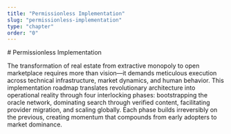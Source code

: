 ```yaml
---
title: "Permissionless Implementation"
slug: "permissionless-implementation"
type: "chapter"
order: "0"
---
```


\# Permissionless Implementation

The transformation of real estate from extractive monopoly to open
marketplace requires more than vision—it demands meticulous execution
across technical infrastructure, market dynamics, and human behavior.
This implementation roadmap translates revolutionary architecture into
operational reality through four interlocking phases: bootstrapping the
oracle network, dominating search through verified content, facilitating
provider migration, and scaling globally. Each phase builds irreversibly
on the previous, creating momentum that compounds from early adopters to
market dominance.
